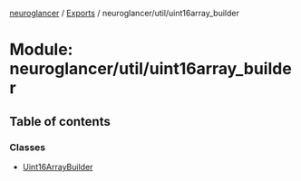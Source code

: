 [neuroglancer](../README.md) / [Exports](../modules.md) / neuroglancer/util/uint16array\_builder

# Module: neuroglancer/util/uint16array\_builder

## Table of contents

### Classes

- [Uint16ArrayBuilder](../classes/neuroglancer_util_uint16array_builder.Uint16ArrayBuilder.md)
